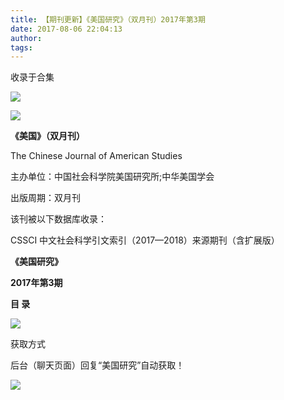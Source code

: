 ```yaml
---
title: 【期刊更新】《美国研究》（双月刊）2017年第3期
date: 2017-08-06 22:04:13
author: 
tags: 
---
```



收录于合集

![](/images/4079/2.gif)

![](/images/4079/3.jpeg)

**《美国》（双月刊）**

The Chinese Journal of American Studies

主办单位：中国社会科学院美国研究所;中华美国学会

出版周期：双月刊

该刊被以下数据库收录：

CSSCI 中文社会科学引文索引（2017—2018）来源期刊（含扩展版）

  

 **《美国研究》**

 **2017年第3期**

 **目 录**

![](/images/4079/4.png)

  

获取方式

后台（聊天页面）回复“美国研究”自动获取！

![](/images/4079/5.gif)

  

  

